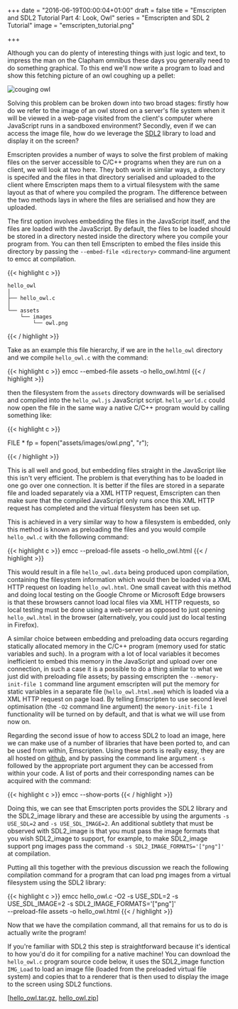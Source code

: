 +++
date = "2016-06-19T00:00:04+01:00"
draft = false
title = "Emscripten and SDL2 Tutorial Part 4: Look, Owl"
series = "Emscripten and SDL 2 Tutorial"
image = "emscripten_tutorial.png"

+++

Although you can do plenty of interesting things with just logic and text, to
impress the man on the Clapham omnibus these days you generally need to do
something graphical. To this end we'll now write a program to load and show this
fetching picture of an owl coughing up a pellet:

<img style="display:block;margin-left:auto;margin-right:auto" src="/images/coughing_owl.png" alt="couging owl">

Solving this problem can be broken down into two broad stages: firstly how do we
refer to the image of an owl stored on a server's file system when it
will be viewed in a web-page visited from the client's computer where
JavaScript runs in a sandboxed environment? Secondly, even if we can access the
image file, how do we leverage the [SDL2](https://www.libsdl.org/) library to
load and display it on the screen?

Emscripten provides a number of ways to solve the first problem of making files
on the server accessible to C/C++ programs when they are run on a client, we
will look at two here. They both work in similar ways, a directory is specifed
and the files in that directory serialised and uploaded to the client where
Emscripten maps them to a virtual filesystem with the same layout as that of
where you compiled the program. The difference between the two methods lays in
where the files are serialised and how they are uploaded.

The first option involves embedding the files in the JavaScript itself, and the
files are loaded with the JavaScript. By default, the files to be loaded should
be stored in a directory nested inside the directory where you compile your
program from. You can then tell Emscripten to embed the files inside this
directory by passing the `--embed-file <directory>` command-line argument to
emcc at compilation.

{{< highlight c >}}

    hello_owl
    │   
    ├── hello_owl.c
    │   
    └── assets
        └── images
            └── owl.png

{{< / highlight >}}

Take as an example this file hierarchy, if we are in the `hello_owl` directory
and we compile `hello_owl.c` with the command:

{{< highlight c >}}
emcc --embed-file assets -o hello_owl.html
{{< / highlight >}}

then the filesystem from the `assets` directory downwards will be serialised and
compiled into the `hello_owl.js` JavaScript script. `hello_world.c` could now open
the file in the same way a native C/C++ program would by calling something like:

{{< highlight c >}}

FILE * fp = fopen("assets/images/owl.png", "r");

{{< / highlight >}}

This is all well and good, but embedding files straight in the JavaScript like
this isn't very efficient. The problem is that everything has to be loaded in
one go over one connection. It is better if the files are stored in a separate
file and loaded separately via a XML HTTP request, Emscripten can then make sure
that the compiled JavaScript only runs once this XML HTTP request has completed
and the virtual filesystem has been set up. 

This is achieved in a very similar way to how a filesystem is embedded, only
this method is known as preloading the files and you would compile `hello_owl.c`
with the following command:

{{< highlight c >}}
emcc --preload-file assets -o hello_owl.html
{{< / highlight >}}

This would result in a file `hello_owl.data` being produced upon compilation,
containing the filesystem information which would then be loaded via a XML HTTP
request on loading `hello_owl.html`. One small caveat with this method and doing
local testing on the Google Chrome or Microsoft Edge browsers is that these
browsers cannot load local files via XML HTTP requests, so local testing must be
done using a web-server as opposed to just opening `hello_owl.html` in the browser
(alternatively, you could just do local testing in Firefox).

A similar choice between embedding and preloading data occurs regarding
statically allocated memory in the C/C++ program (memory used for static
variables and such). In a program with a lot of local variables it becomes
inefficient to embed this memory in the JavaScript and upload over one
connection, in such a case it is a possible to do a thing similar to what we
just did with preloading file assets; by passing emscripten the `--memory-init-file
1` command line argument emscripten will put the memory for static variables in a
separate file (`hello_owl.html.mem`) which is loaded via a XML HTTP request on page
load. By telling Emscripten to use second level optimisation (the `-O2` command
line argument) the `memory-init-file 1` functionality will be turned on by default,
and that is what we will use from now on.

Regarding the second issue of how to access SDL2 to load an image, here we can
make use of a number of libraries that have been ported to, and can be used from
within, Emscripten. Using these ports is really easy, they are all hosted on
[github](https://github.com/emscripten-ports), and by passing the command line
argument `-s` followed by the appropriate port argument they can be accessed
from within your code. A list of ports and their corresponding names can be acquired
with the command:

{{< highlight c >}}
emcc --show-ports
{{< / highlight >}}

Doing this, we can see that Emscripten ports provides the SDL2 library and the
SDL2_image library and these are accessible by using the arguments `-s
USE_SDL=2` and `-s USE_SDL_IMAGE=2`. An additional subtlety that must be
observed with SDL2_image is that you must pass the image formats that you wish
SDL2_image to support, for example, to make SDL2_image support png images pass
the command `-s SDL2_IMAGE_FORMATS='["png"]'` at compilation.

Putting all this together with the previous discussion we reach the following
compilation command for a program that can load png images from a virtual
filesystem using the SDL2 library:

{{< highlight c >}}
emcc hello_owl.c -O2 -s USE_SDL=2 -s USE_SDL_IMAGE=2 -s SDL2_IMAGE_FORMATS='["png"]' \
    --preload-file assets -o hello_owl.html
{{< / highlight >}}

Now that we have the compilation command, all that remains for us to do is
actually write the program!

If you're familiar with SDL2 this step is straightforward because it's
identical to how you'd do it for compiling for a native machine! You can
download the `hello_owl.c` program source code below, it uses the SDL2_image
function `IMG_Load` to load an image file (loaded from the preloaded virtual file
system) and copies that to a renderer that is then used to display the image to
the screen using SDL2 functions.

[[hello_owl.tar.gz](/code/hello_owl.tar.gz), 
[hello_owl.zip](/code/hello_owl.zip)]

